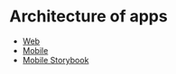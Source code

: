# Architecture of apps

- [Web](./web.md)
- [Mobile](./mobile.md)
- [Mobile Storybook](./mobile-storybook.md)
